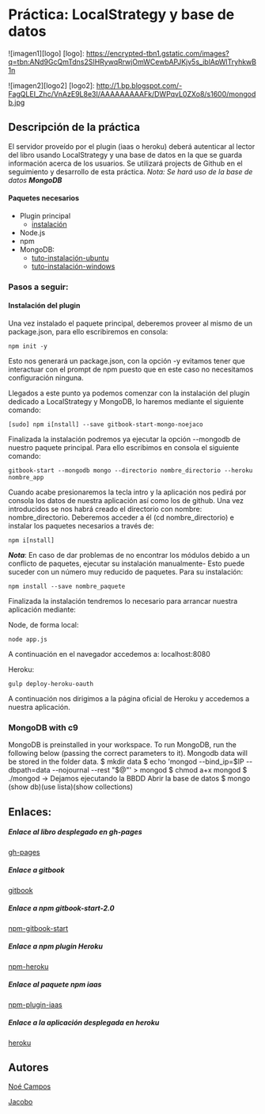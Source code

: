 # Práctica: LocalStrategy y base de datos


![imagen1][logo]
[logo]: https://encrypted-tbn1.gstatic.com/images?q=tbn:ANd9GcQmTdns2SIHRywqRrwjOmWCewbAPJKjv5s_iblApWlTryhkwB1n

![imagen2][logo2]
[logo2]: http://1.bp.blogspot.com/-FagQLEI_Zhc/VnAzE9L8e3I/AAAAAAAAAFk/DWPqvL0ZXo8/s1600/mongodb.jpg



## Descripción de la práctica
El servidor proveído por el plugin (iaas o heroku) deberá autenticar al lector del libro usando LocalStrategy y una base de datos en la que se guarda información acerca de los usuarios.
Se utilizará projects de Github en el seguimiento y desarrollo de esta práctica.
_Nota: Se hará uso de la base de datos ___MongoDB____


#### Paquetes necesarios
  * Plugin principal
    * [instalación](https://www.npmjs.com/package/gitbook-start-plugin-general-noejaco17)
  * Node.js
  * npm
  * MongoDB:
    * [tuto-instalación-ubuntu](http://www.mongodbspain.com/es/2014/08/30/install-mongodb-on-ubuntu-14-04/)
    * [tuto-instalación-windows](http://es.slideshare.net/MarcoAntonioTuzCastillo/manual-de-como-instalar-mongo-db-en-windows)

### Pasos a seguir:

#### Instalación del plugin
Una vez instalado el paquete principal, deberemos proveer al mismo de un package.json, para ello escribiremos en consola:
~~~
npm init -y
~~~
Esto nos generará un package.json, con la opción -y evitamos tener que interactuar con el prompt de npm puesto que en este caso no necesitamos configuración ninguna.

Llegados a este punto ya podemos comenzar con la instalación del plugin dedicado a LocalStrategy y MongoDB, lo haremos mediante el siguiente comando:
~~~
[sudo] npm i[nstall] --save gitbook-start-mongo-noejaco
~~~

Finalizada la instalación podremos ya ejecutar la opción --mongodb de nuestro paquete principal. Para ello escribimos en consola el siguiente comando:
~~~
gitbook-start --mongodb mongo --directorio nombre_directorio --heroku nombre_app
~~~
Cuando acabe presionaremos la tecla intro y la aplicación nos pedirá por consola los datos de nuestra aplicación así como los de github.
Una vez introducidos se nos habrá creado el directorio con nombre: nombre_directorio. Deberemos acceder a él (cd nombre_directorio) e instalar los paquetes necesarios a través de:
~~~
npm i[nstall]
~~~

___Nota___: En caso de dar problemas de no encontrar los módulos debido a un conflicto de paquetes, ejecutar su instalación manualmente- Esto puede suceder con un número muy reducido de paquetes. Para su instalación:
~~~
npm install --save nombre_paquete
~~~

Finalizada la instalación tendremos lo necesario para arrancar nuestra aplicación mediante:

Node, de forma local:
~~~
node app.js
~~~

A continuación en el navegador accedemos a: localhost:8080

Heroku:
~~~
gulp deploy-heroku-oauth
~~~

A continuación nos dirigimos a la página oficial de Heroku y accedemos a nuestra aplicación.




### MongoDB with c9



MongoDB is preinstalled in your workspace. To run MongoDB, run the following below (passing the correct parameters to it). Mongodb data will be stored in the folder data.
$ mkdir data
$ echo 'mongod --bind_ip=$IP --dbpath=data --nojournal --rest "$@"' > mongod
$ chmod a+x mongod
$ ./mongod -> Dejamos ejecutando la BBDD
Abrir la base de datos
$ mongo (show db)(use lista)(show collections)






## Enlaces:
##### Enlace al libro desplegado en gh-pages
[gh-pages](https://ull-esit-sytw-1617.github.io/tareas-iniciales-noejaco2017/)

##### Enlace a gitbook
[gitbook](https://alu0100836059.gitbooks.io/apuntes_sytw_16_17/content/)

##### Enlace a npm gitbook-start-2.0
[npm-gitbook-start](https://www.npmjs.com/package/gitbook-start-team-noejaco2017-2.0)

##### Enlace a npm plugin Heroku
[npm-heroku](https://www.npmjs.com/package/gitbook-start-plugin-heroku-noejaco2017)

##### Enlace al paquete npm iaas
[npm-plugin-iaas](https://www.npmjs.com/package/gitbook-start-plugin-iaas-ull-es-noejaco2017)

##### Enlace a la aplicación desplegada en heroku
[heroku](https://herokuiaass.herokuapp.com/)



## Autores
[Noé Campos](http://dsi1516.github.io/Practica1/)

[Jacobo](http://alu0100836059.github.io/pagina_personal/)
